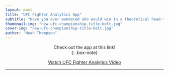 ```yaml
---
layout: post
title: "UFC Fighter Analytics App"
subtitle: "Have you ever wondered who would win in a theoretical head-to-head matchup? Look no further than the UFC Fighter Analytics App!"
thumbnail-img: "new-ufc-championship-title-belt.jpg"
cover-img: "new-ufc-championship-title-belt.jpg"
author: "Noah Thompson"
---
```

<div style="text-align: center;">
  
Check out the app at this link!  
{: .box-note}

<a  href="https://drive.google.com/file/d/1ALZLCxiy_OIQ3X5xCo4sBK0P_ws9P-0M/preview" class="glightbox" data-type="video">
    Watch UFC Fighter Analytics Video
</a>

<script>
  const lightbox = GLightbox({
    selector: '.glightbox'
  });
</script>

---

